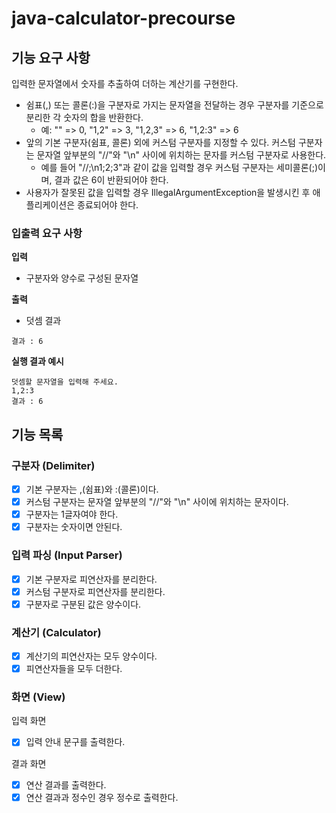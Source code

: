 # java-calculator-precourse

## 기능 요구 사항
입력한 문자열에서 숫자를 추출하여 더하는 계산기를 구현한다.
- 쉼표(,) 또는 콜론(:)을 구분자로 가지는 문자열을 전달하는 경우 구분자를 기준으로 분리한 각 숫자의 합을 반환한다.
    - 예: "" => 0, "1,2" => 3, "1,2,3" => 6, "1,2:3" => 6
- 앞의 기본 구분자(쉼표, 콜론) 외에 커스텀 구분자를 지정할 수 있다. 커스텀 구분자는 문자열 앞부분의 "//"와 "\n" 사이에 위치하는 문자를 커스텀 구분자로 사용한다.
    - 예를 들어 "//;\n1;2;3"과 같이 값을 입력할 경우 커스텀 구분자는 세미콜론(;)이며, 결과 값은 6이 반환되어야 한다.
- 사용자가 잘못된 값을 입력할 경우 IllegalArgumentException을 발생시킨 후 애플리케이션은 종료되어야 한다.

### 입출력 요구 사항
**입력**
- 구분자와 양수로 구성된 문자열

**출력**
- 덧셈 결과
```
결과 : 6
```

**실행 결과 예시**
```
덧셈할 문자열을 입력해 주세요.
1,2:3
결과 : 6
```

## 기능 목록
### 구분자 (Delimiter)
- [X] 기본 구분자는 ,(쉼표)와 :(콜론)이다.
- [X] 커스텀 구분자는 문자열 앞부분의 "//"와 "\n" 사이에 위치하는 문자이다.
- [X] 구분자는 1글자여야 한다.
- [X] 구분자는 숫자이면 안된다.

### 입력 파싱 (Input Parser)
- [X] 기본 구분자로 피연산자를 분리한다.
- [X] 커스텀 구분자로 피연산자를 분리한다.
- [X] 구분자로 구분된 값은 양수이다.

### 계산기 (Calculator)
- [X] 계산기의 피연산자는 모두 양수이다.
- [X] 피연산자들을 모두 더한다.

### 화면 (View)
입력 화면
- [X] 입력 안내 문구를 출력한다.

결과 화면
- [X] 연산 결과를 출력한다.
- [X] 연산 결과과 정수인 경우 정수로 출력한다.